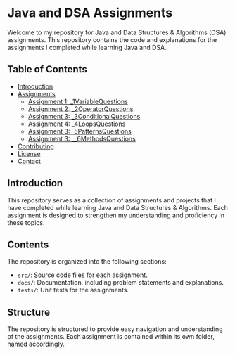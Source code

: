 # Java and DSA Assignments

Welcome to my repository for Java and Data Structures & Algorithms (DSA) assignments. This repository contains the code and explanations for the assignments I completed while learning Java and DSA.

## Table of Contents
- [Introduction](#introduction)
- [Assignments](#assignments)
  - [Assignment 1: _1VariableQuestions](_1VariableQuestions)
  - [Assignment 2: _2OperatorQuestions](#_2OperatorQuestions)
  - [Assignment 3: _3ConditionalQuestions](_3ConditionalQuestions)
  - [Assignment 4: _4LoopsQuestions](#_4LoopsQuestions)
  - [Assignment 3: _5PatternsQuestions](#_5PatternsQuestions)
  - [Assignment 3: __6MethodsQuestions](#_6MethodsQuestions)
- [Contributing](#contributing)
- [License](#license)
- [Contact](#contact)

## Introduction
This repository serves as a collection of assignments and projects that I have completed while learning Java and Data Structures & Algorithms. Each assignment is designed to strengthen my understanding and proficiency in these topics.

## Contents
The repository is organized into the following sections:
- `src/`: Source code files for each assignment.
- `docs/`: Documentation, including problem statements and explanations.
- `tests/`: Unit tests for the assignments.

## Structure
The repository is structured to provide easy navigation and understanding of the assignments. Each assignment is contained within its own folder, named accordingly.

